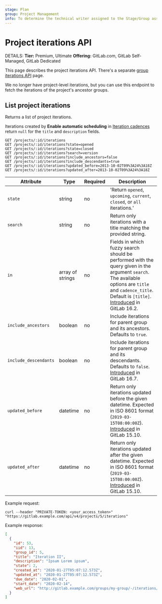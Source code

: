 ```yaml
---
stage: Plan
group: Project Management
info: To determine the technical writer assigned to the Stage/Group associated with this page, see https://handbook.gitlab.com/handbook/product/ux/technical-writing/#assignments
---
```


# Project iterations API

DETAILS:
**Tier:** Premium, Ultimate
**Offering:** GitLab.com, GitLab Self-Managed, GitLab Dedicated

This page describes the project iterations API.
There's a separate [group iterations API](group_iterations.md) page.

We no longer have project-level iterations, but you can use this endpoint to fetch the iterations of the project's ancestor groups.

## List project iterations

Returns a list of project iterations.

Iterations created by **Enable automatic scheduling** in
[Iteration cadences](../user/group/iterations/index.md#iteration-cadences) return `null` for
the `title` and `description` fields.

```plaintext
GET /projects/:id/iterations
GET /projects/:id/iterations?state=opened
GET /projects/:id/iterations?state=closed
GET /projects/:id/iterations?search=version
GET /projects/:id/iterations?include_ancestors=false
GET /projects/:id/iterations?include_descendants=true
GET /projects/:id/iterations?updated_before=2013-10-02T09%3A24%3A18Z
GET /projects/:id/iterations?updated_after=2013-10-02T09%3A24%3A18Z
```

| Attribute             | Type     | Required | Description |
| --------------------- | -------- | -------- | ----------- |
| `state`               | string   | no       | 'Return `opened`, `upcoming`, `current`, `closed`, or `all` iterations.'                       |
| `search`              | string   | no       | Return only iterations with a title matching the provided string.                              |
| `in`                  | array of strings | no | Fields in which fuzzy search should be performed with the query given in the argument `search`. The available options are `title` and `cadence_title`. Default is `[title]`. [Introduced](https://gitlab.com/gitlab-org/gitlab/-/issues/350991) in GitLab 16.2. |
| `include_ancestors`   | boolean  | no       | Include iterations for parent group and its ancestors. Defaults to `true`.                    |
| `include_descendants` | boolean  | no       | Include iterations for parent group and its descendants. Defaults to `false`. [Introduced](https://gitlab.com/gitlab-org/gitlab/-/merge_requests/135764) in GitLab 16.7. |
| `updated_before`      | datetime | no       | Return only iterations updated before the given datetime. Expected in ISO 8601 format (`2019-03-15T08:00:00Z`). [Introduced](https://gitlab.com/gitlab-org/gitlab/-/issues/378662) in GitLab 15.10. |
| `updated_after`       | datetime | no       | Return only iterations updated after the given datetime. Expected in ISO 8601 format (`2019-03-15T08:00:00Z`). [Introduced](https://gitlab.com/gitlab-org/gitlab/-/issues/378662) in GitLab 15.10. |

Example request:

```shell
curl --header "PRIVATE-TOKEN: <your_access_token>" "https://gitlab.example.com/api/v4/projects/5/iterations"
```

Example response:

```json
[
  {
    "id": 53,
    "iid": 13,
    "group_id": 5,
    "title": "Iteration II",
    "description": "Ipsum Lorem ipsum",
    "state": 2,
    "created_at": "2020-01-27T05:07:12.573Z",
    "updated_at": "2020-01-27T05:07:12.573Z",
    "due_date": "2020-02-01",
    "start_date": "2020-02-14",
    "web_url": "http://gitlab.example.com/groups/my-group/-/iterations/13"
  }
]
```
